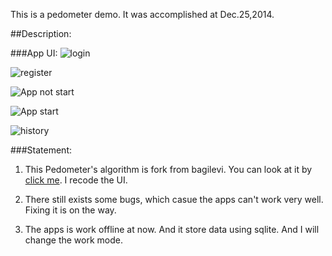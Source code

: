 
This is a pedometer demo. It was accomplished at Dec.25,2014.

##Description:

###App UI:
![login](/image/login.jpg)

![register](/image/register.jpg)

![App not start](/image/not_start.jpg)

![App start](/image/start.jpg)

![history](/image/history.png)

###Statement:
1. This Pedometer's algorithm is fork from bagilevi. You can look at it by [click me](https://github.com/bagilevi/android-pedometer). I recode the UI.

2. There still exists some bugs, which casue the apps can't work very well. Fixing it is on the way.

3. The apps is work offline at now. And it store data using sqlite. And I will change the work mode.




